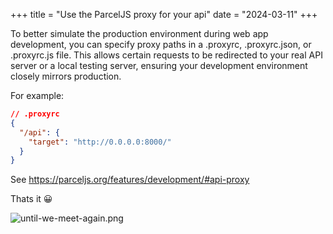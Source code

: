 +++
title = "Use the ParcelJS proxy for your api"
date = "2024-03-11"
+++

To better simulate the production environment during web app development, you can specify proxy paths in a .proxyrc, .proxyrc.json, or .proxyrc.js file. This allows certain requests to be redirected to your real API server or a local testing server, ensuring your development environment closely mirrors production.

For example:

```json
// .proxyrc
{
  "/api": {
    "target": "http://0.0.0.0:8000/"
  }
}
```

See https://parceljs.org/features/development/#api-proxy

Thats it 😀


![until-we-meet-again.png](/images/until-we-meet-again.png)